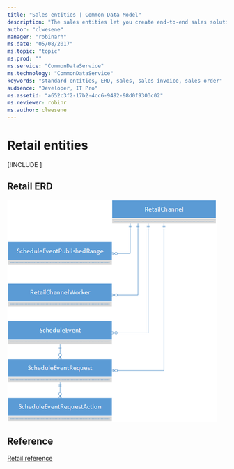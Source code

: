 ```yaml
---
title: "Sales entities | Common Data Model"
description: "The sales entities let you create end-to-end sales solutions."
author: "clwesene"
manager: "robinarh"
ms.date: "05/08/2017"
ms.topic: "topic"
ms.prod: ""
ms.service: "CommonDataService"
ms.technology: "CommonDataService"
keywords: "standard entities, ERD, sales, sales invoice, sales order"
audience: "Developer, IT Pro"
ms.assetid: "a652c3f2-17b2-4cc6-9492-98d0f9303c02"
ms.reviewer: robinr
ms.author: clwesene
---
```


# Retail entities

[!INCLUDE [](../includes/new-version.md)]




## Retail ERD

![Retail ERD](media/retail.png "Retail ERD")

## Reference

[Retail reference](entity-tables/retail.md "Retail reference")
